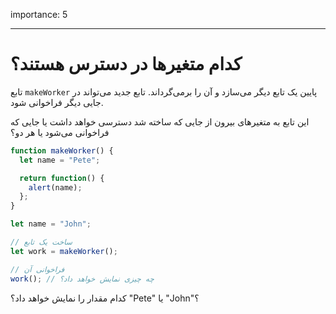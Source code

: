 importance: 5

---

# کدام متغیرها در دسترس هستند؟

تابع `makeWorker` پایین یک تابع دیگر می‌سازد و آن را برمی‌گرداند. تابع جدید می‌تواند در جایی دیگر فراخوانی شود.

این تابع به متغیرهای بیرون از جایی که ساخته شد دسترسی خواهد داشت یا جایی که فراخوانی می‌شود یا هر دو؟

```js
function makeWorker() {
  let name = "Pete";

  return function() {
    alert(name);
  };
}

let name = "John";

// ساخت یک تابع
let work = makeWorker();

// فراخوانی آن
work(); // چه چیزی نمایش خواهد داد؟
```

کدام مقدار را نمایش خواهد داد؟ "Pete" یا "John"؟
